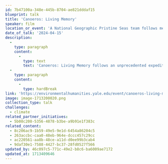 ```yaml
---
id: 7b47100a-348e-445b-8704-ae821dddaf15
blueprint: talk
title: 'Canoeros: Living Memory'
speaker: film
location_or_event: 'A National Geographic Pristine Seas team follows members of the Kawésqar people to an extraordinary marine reserve in Chile’s Patagonia.'
date_of_talk: '2024-04-15'
description:
  -
    type: paragraph
    content:
      -
        type: text
        text: 'Canoeros: Living Memory follows an unprecedented expedition of the National Geographic Pristine Seas team with members ofthe Kawésqar people to an extraordinary marine reserve in Chile’s Patagonia. Together they explore some of the most unique and least studied marine ecosystems on the planet, including vast kelp forests, glaciers, and fjords, in an effort toprotect them against threats posed by the devastating impacts of salmon farming.'
  -
    type: paragraph
    content:
      -
        type: hardBreak
link: 'https://environmentalhumanities.yale.edu/event/canoeros-living-memory-school-environment'
image: image-1713200020.png
collection_type: talk
challenges:
  - climate
related_partner_initiatives:
  - 5b08c208-5356-4878-b3be-a9b91e1f383c
related_content:
  - 8c206ac9-1b59-49e5-9e1d-6454a86204c5
  - 263accbc-caa0-48eb-964e-dccc457c29cc
  - ac220561-aa8b-48ce-a11d-d0ee99b3cab4
  - 9daf30e1-7588-4427-bc37-28fd0527f566
updated_by: 46c097c5-771c-49e2-b8c6-ba6009ae7172
updated_at: 1713409646
---
```

